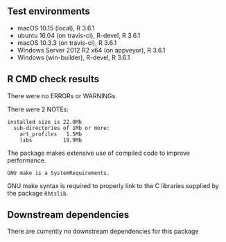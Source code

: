 
## Test environments

* macOS 10.15 (local), R 3.6.1
* ubuntu 16.04 (on travis-ci), R-devel, R 3.6.1
* macOS 10.3.3 (on travis-ci), R 3.6.1
* Windows Server 2012 R2 x64 (on appveyor), R 3.6.1
* Windows (win-builder), R-devel, R 3.6.1




## R CMD check results


There were no ERRORs or WARNINGs.


There were 2 NOTEs:

```
installed size is 22.0Mb
  sub-directories of 1Mb or more:
    art_profiles   1.5Mb
    libs          19.9Mb
```

The package makes extensive use of compiled code to improve performance.


```
GNU make is a SystemRequirements.
```

GNU make syntax is required to properly link to the C libraries supplied by the
package `Rhtslib`.




## Downstream dependencies

There are currently no downstream dependencies for this package
